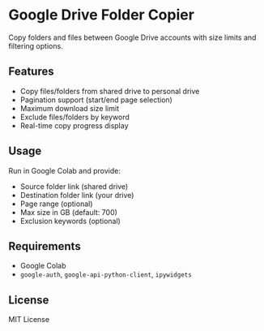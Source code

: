 # Google Drive Folder Copier

Copy folders and files between Google Drive accounts with size limits and filtering options.

## Features

- Copy files/folders from shared drive to personal drive
- Pagination support (start/end page selection)
- Maximum download size limit
- Exclude files/folders by keyword
- Real-time copy progress display

## Usage

Run in Google Colab and provide:
- Source folder link (shared drive)
- Destination folder link (your drive)
- Page range (optional)
- Max size in GB (default: 700)
- Exclusion keywords (optional)

## Requirements

- Google Colab
- `google-auth`, `google-api-python-client`, `ipywidgets`

## License

MIT License
